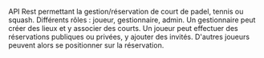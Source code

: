 API Rest permettant la gestion/réservation de court de padel, tennis ou squash. Différents rôles : joueur, gestionnaire, admin. Un gestionnaire peut créer des lieux et y associer des courts. Un joueur peut effectuer des réservations publiques ou privées, y ajouter des invités. D'autres joueurs peuvent alors se positionner sur la réservation.